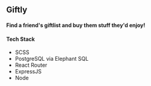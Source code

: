 ## Giftly
#### Find a friend's giftlist and buy them stuff they'd enjoy!
#### Tech Stack
- SCSS
- PostgreSQL via Elephant SQL 
- React Router
- ExpressJS
- Node

